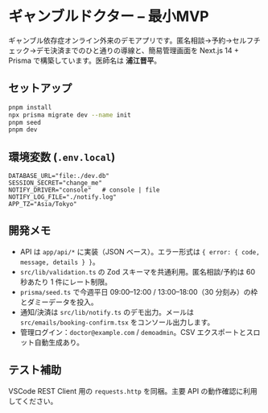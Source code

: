 # ギャンブルドクター – 最小MVP

ギャンブル依存症オンライン外来のデモアプリです。匿名相談→予約→セルフチェック→デモ決済までのひと通りの導線と、簡易管理画面を Next.js 14 + Prisma で構築しています。医師名は **浦江晋平**。

## セットアップ

```bash
pnpm install
npx prisma migrate dev --name init
pnpm seed
pnpm dev
```

## 環境変数 (`.env.local`)

```
DATABASE_URL="file:./dev.db"
SESSION_SECRET="change_me"
NOTIFY_DRIVER="console"   # console | file
NOTIFY_LOG_FILE="./notify.log"
APP_TZ="Asia/Tokyo"
```

## 開発メモ

- API は `app/api/*` に実装（JSON ベース）。エラー形式は `{ error: { code, message, details } }`。
- `src/lib/validation.ts` の Zod スキーマを共通利用。匿名相談/予約は 60 秒あたり 1 件にレート制限。
- `prisma/seed.ts` で今週平日 09:00–12:00 / 13:00–18:00（30 分刻み）の枠とダミーデータを投入。
- 通知/決済は `src/lib/notify.ts` のデモ出力。メールは `src/emails/booking-confirm.tsx` をコンソール出力します。
- 管理ログイン：`doctor@example.com` / `demoadmin`。CSV エクスポートとスロット自動生成あり。

## テスト補助

VSCode REST Client 用の `requests.http` を同梱。主要 API の動作確認に利用してください。
